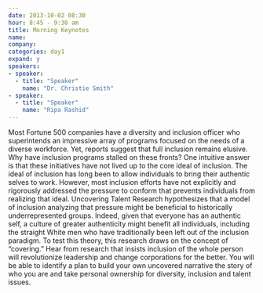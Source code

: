 ```yaml
---
date: 2013-10-02 08:30
hour: 8:45 - 9:30 am
title: Morning Keynotes
name: 
company: 
categories: day1
expand: y
speakers:
- speaker:  
  - title: "Speaker"
    name: "Dr. Christie Smith"
- speaker:  
  - title: "Speaker"
    name: "Ripa Rashid"
---
```

Most Fortune 500 companies have a diversity and inclusion officer who superintends
an impressive array of programs focused on the needs of a diverse workforce. Yet,
reports suggest that full inclusion remains elusive.
Why have inclusion programs stalled on these fronts? One intuitive answer is that
these initiatives have not lived up to the core ideal of inclusion. The ideal of inclusion
has long been to allow individuals to bring their authentic selves to work. However,
most inclusion efforts have not explicitly and rigorously addressed the pressure to
conform that prevents individuals from realizing that ideal.
Uncovering Talent Research hypothesizes that a model of inclusion analyzing that
pressure might be beneficial to historically underrepresented groups. Indeed, given that
everyone has an authentic self, a culture of greater authenticity might benefit all
individuals, including the straight White men who have traditionally been left out of the
inclusion paradigm. To test this theory, this research draws on the concept of
“covering.”
Hear from research that insists inclusion of the whole person will revolutionize
leadership and change corporations for the better. You will be able to identify a plan to
build your own uncovered narrative the story of who you are and take personal
ownership for diversity, inclusion and talent issues.